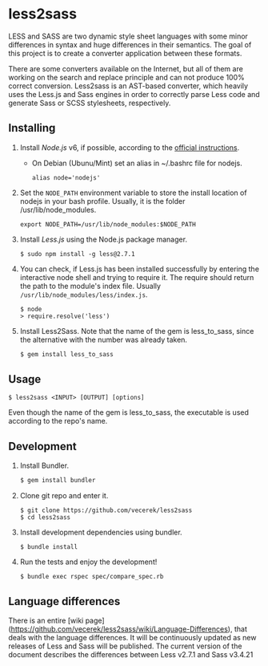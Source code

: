 # less2sass

LESS and SASS are two dynamic style sheet languages with some minor differences in syntax and huge differences in their semantics. The goal of this project is to create a converter application between these formats.

There are some converters available on the Internet, but all of them are working on the search and replace principle and can not produce 100% correct conversion. Less2sass is an AST-based converter, which heavily uses the Less.js and Sass engines in order to correctly parse Less code and generate Sass or SCSS stylesheets, respectively.

## Installing

1. Install *Node.js* v6, if possible, according to the [official instructions](https://nodejs.org/en/download/package-manager/).
   - On Debian (Ubunu/Mint) set an alias in ~/.bashrc file for nodejs.

      ```
      alias node='nodejs'
      ```
2. Set the ```NODE_PATH``` environment variable to store the install location of nodejs in your bash profile. Usually, it is the folder /usr/lib/node_modules.
   
   ```
   export NODE_PATH=/usr/lib/node_modules:$NODE_PATH
   ```
3. Install *Less.js* using the Node.js package manager.

   ```
   $ sudo npm install -g less@2.7.1
   ```
4. You can check, if Less.js has been installed successfully by entering the interactive node shell and trying to require it.    The require should return the path to the module's index file. Usually ```/usr/lib/node_modules/less/index.js```.

   ```
   $ node
   > require.resolve('less')
   ```
5. Install Less2Sass. Note that the name of the gem is less_to_sass, since the alternative with the number was already taken.

   ```ruby
   $ gem install less_to_sass
   ```

## Usage
```
$ less2sass <INPUT> [OUTPUT] [options]
```
Even though the name of the gem is less_to_sass, the executable is used according to the repo's name.

## Development

1. Install Bundler.

   ```ruby
   $ gem install bundler
   ```
2. Clone git repo and enter it.

   ```
   $ git clone https://github.com/vecerek/less2sass
   $ cd less2sass
   ```
3. Install development dependencies using bundler.

   ```
   $ bundle install
   ```
4. Run the tests and enjoy the development!

   ```
   $ bundle exec rspec spec/compare_spec.rb
   ```

## Language differences

There is an entire [wiki page] (https://github.com/vecerek/less2sass/wiki/Language-Differences), that deals with the language differences. It will be continuously updated as new releases of Less and Sass will be published.
The current version of the document describes the differences between Less v2.7.1 and Sass v3.4.21
